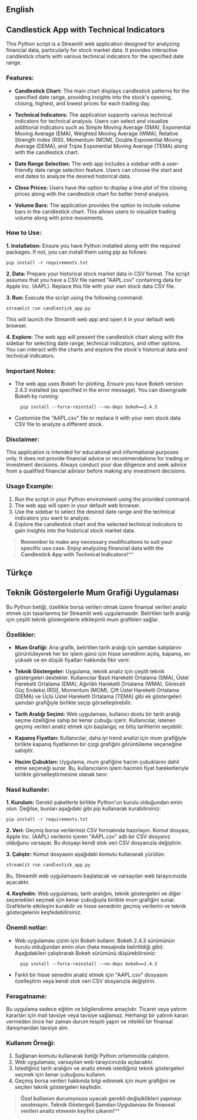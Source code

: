 ## English
## Candlestick App with Technical Indicators

This Python script is a Streamlit web application designed for analyzing financial data, particularly for stock market data. It provides interactive candlestick charts with various technical indicators for the specified date range.

### Features:
- **Candlestick Chart:** The main chart displays candlestick patterns for the specified date range, providing insights into the stock's opening, closing, highest, and lowest prices for each trading day.

- **Technical Indicators:** The application supports various technical indicators for technical analysis. Users can select and visualize additional indicators such as Simple Moving Average (SMA), Exponential Moving Average (EMA), Weighted Moving Average (WMA), Relative Strength Index (RSI), Momentum (MOM), Double Exponential Moving Average (DEMA), and Triple Exponential Moving Average (TEMA) along with the candlestick chart.

- **Date Range Selection:** The web app includes a sidebar with a user-friendly date range selection feature. Users can choose the start and end dates to analyze the desired historical data.

- **Close Prices:** Users have the option to display a line plot of the closing prices along with the candlestick chart for better trend analysis.

- **Volume Bars:** The application provides the option to include volume bars in the candlestick chart. This allows users to visualize trading volume along with price movements.

### How to Use:

**1. Installation:** Ensure you have Python installed along with the required packages. If not, you can install them using pip as follows:

	pip install -r requirements.txt

**2. Data:** Prepare your historical stock market data in CSV format. The script assumes that you have a CSV file named "AAPL.csv" containing data for Apple Inc. (AAPL). Replace this file with your own stock data CSV file.

**3. Run:** Execute the script using the following command:

	streamlit run candlestick_app.py

This will launch the Streamlit web app and open it in your default web browser.

**4. Explore:** The web app will present the candlestick chart along with the sidebar for selecting date range, technical indicators, and other options. You can interact with the charts and explore the stock's historical data and technical indicators.

### Important Notes:

- The web app uses Bokeh for plotting. Ensure you have Bokeh version 2.4.3 installed (as specified in the error message). You can downgrade Bokeh by running:

		pip install --force-reinstall --no-deps bokeh==2.4.3

- Customize the "AAPL.csv" file or replace it with your own stock data CSV file to analyze a different stock.

### Disclaimer:

This application is intended for educational and informational purposes only. It does not provide financial advice or recommendations for trading or investment decisions. Always conduct your due diligence and seek advice from a qualified financial advisor before making any investment decisions.

### Usage Example:

1. Run the script in your Python environment using the provided command.
2. The web app will open in your default web browser.
3. Use the sidebar to select the desired date range and the technical indicators you want to analyze.
4. Explore the candlestick chart and the selected technical indicators to gain insights into the historical stock market data.

> **Remember to make any necessary modifications to suit your specific use case. Enjoy analyzing financial data with the Candlestick App with Technical Indicators!****


## Türkçe
## Teknik Göstergelerle Mum Grafiği Uygulaması

Bu Python betiği, özellikle borsa verileri olmak üzere finansal verileri analiz etmek için tasarlanmış bir Streamlit web uygulamasıdır. Belirtilen tarih aralığı için çeşitli teknik göstergelerle etkileşimli mum grafikleri sağlar.

### Özellikler:
- **Mum Grafiği:** Ana grafik, belirtilen tarih aralığı için şamdan kalıplarını görüntüleyerek her bir işlem günü için hisse senedinin açılış, kapanış, en yüksek ve en düşük fiyatları hakkında fikir verir.

- **Teknik Göstergeler:** Uygulama, teknik analiz için çeşitli teknik göstergeleri destekler. Kullanıcılar Basit Hareketli Ortalama (SMA), Üstel Hareketli Ortalama (EMA), Ağırlıklı Hareketli Ortalama (WMA), Göreceli Güç Endeksi (RSI), Momentum (MOM), Çift Üstel Hareketli Ortalama (DEMA) ve Üçlü Üstel Hareketli Ortalama (TEMA) gibi ek göstergeleri şamdan grafiğiyle birlikte seçip görselleştirebilir.

- **Tarih Aralığı Seçimi:** Web uygulaması, kullanıcı dostu bir tarih aralığı seçme özelliğine sahip bir kenar çubuğu içerir. Kullanıcılar, istenen geçmiş verileri analiz etmek için başlangıç ​​ve bitiş tarihlerini seçebilir.

- **Kapanış Fiyatları:** Kullanıcılar, daha iyi trend analizi için mum grafiğiyle birlikte kapanış fiyatlarının bir çizgi grafiğini görüntüleme seçeneğine sahiptir.

- **Hacim Çubukları:** Uygulama, mum grafiğine hacim çubuklarını dahil etme seçeneği sunar. Bu, kullanıcıların işlem hacmini fiyat hareketleriyle birlikte görselleştirmesine olanak tanır.

### Nasıl kullanılır:

**1. Kurulum:** Gerekli paketlerle birlikte Python'un kurulu olduğundan emin olun. Değilse, bunları aşağıdaki gibi pip kullanarak kurabilirsiniz:

	pip install -r requirements.txt

**2. Veri:** Geçmiş borsa verilerinizi CSV formatında hazırlayın. Komut dosyası, Apple Inc. (AAPL) verilerini içeren "AAPL.csv" adlı bir CSV dosyanız olduğunu varsayar. Bu dosyayı kendi stok veri CSV dosyanızla değiştirin.

**3. Çalıştır:** Komut dosyasını aşağıdaki komutu kullanarak yürütün:

	streamlit run candlestick_app.py

Bu, Streamlit web uygulamasını başlatacak ve varsayılan web tarayıcınızda açacaktır.

**4. Keşfedin:** Web uygulaması, tarih aralığını, teknik göstergeleri ve diğer seçenekleri seçmek için kenar çubuğuyla birlikte mum grafiğini sunar. Grafiklerle etkileşim kurabilir ve hisse senedinin geçmiş verilerini ve teknik göstergelerini keşfedebilirsiniz.

### Önemli notlar:

- Web uygulaması çizim için Bokeh kullanır. Bokeh 2.4.3 sürümünün kurulu olduğundan emin olun (hata mesajında ​​belirtildiği gibi). Aşağıdakileri çalıştırarak Bokeh sürümünü düşürebilirsiniz:

		pip install --force-reinstall --no-deps bokeh==2.4.3


- Farklı bir hisse senedini analiz etmek için "AAPL.csv" dosyasını özelleştirin veya kendi stok veri CSV dosyanızla değiştirin.

### Feragatname:

Bu uygulama sadece eğitim ve bilgilendirme amaçlıdır. Ticaret veya yatırım kararları için mali tavsiye veya tavsiye sağlamaz. Herhangi bir yatırım kararı vermeden önce her zaman durum tespiti yapın ve nitelikli bir finansal danışmandan tavsiye alın.

### Kullanım Örneği:

1. Sağlanan komutu kullanarak betiği Python ortamınızda çalıştırın.
2. Web uygulaması, varsayılan web tarayıcınızda açılacaktır.
3. İstediğiniz tarih aralığını ve analiz etmek istediğiniz teknik göstergeleri seçmek için kenar çubuğunu kullanın.
4. Geçmiş borsa verileri hakkında bilgi edinmek için mum grafiğini ve seçilen teknik göstergeleri keşfedin.

> **Özel kullanım durumunuza uyacak gerekli değişiklikleri yapmayı unutmayın. Teknik Göstergeli Şamdan Uygulaması ile finansal verileri analiz etmenin keyfini çıkarın!****

